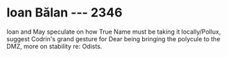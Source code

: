 # Ioan Bălan --- 2346

Ioan and May speculate on how True Name must be taking it locally/Pollux, suggest Codrin's grand gesture for Dear being bringing the polycule to the DMZ, more on stability re: Odists.
